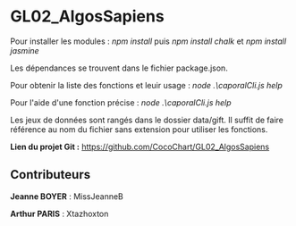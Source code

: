 # GL02_AlgosSapiens
Pour installer les modules : *npm install* puis *npm install chalk* et *npm install jasmine*

Les dépendances se trouvent dans le fichier package.json.

Pour obtenir la liste des fonctions et leuir usage : *node .\caporalCli.js help*

Pour l'aide d'une fonction précise : *node .\caporalCli.js help <fonction>*

Les jeux de données sont rangés dans le dossier data/gift. Il suffit de faire référence au nom du fichier sans extension pour utiliser les fonctions. 

**Lien du projet Git :** https://github.com/CocoChart/GL02_AlgosSapiens

## Contributeurs

**Jeanne BOYER** : MissJeanneB

**Arthur PARIS** : Xtazhoxton
